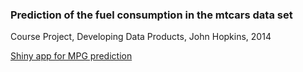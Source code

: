 ### Prediction of the fuel consumption in the mtcars data set

Course Project, Developing Data Products, John Hopkins, 2014

[Shiny app for MPG prediction](https://tomassve.shinyapps.io/DevDataProd_CourseProject/)

